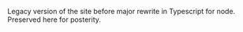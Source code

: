 Legacy version of the site before major rewrite in Typescript for node. Preserved here for posterity.
